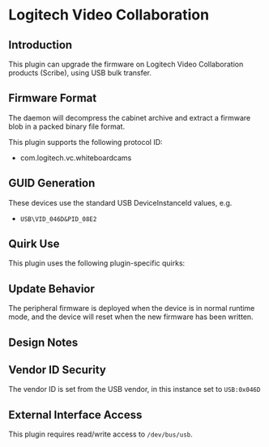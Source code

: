 # Logitech Video Collaboration

## Introduction

This plugin can upgrade the firmware on Logitech Video Collaboration products (Scribe), using USB bulk transfer.

## Firmware Format

The daemon will decompress the cabinet archive and extract a firmware blob in
a packed binary file format.

This plugin supports the following protocol ID:

* com.logitech.vc.whiteboardcams

## GUID Generation

These devices use the standard USB DeviceInstanceId values, e.g.

* `USB\VID_046D&PID_08E2`

## Quirk Use

This plugin uses the following plugin-specific quirks:

## Update Behavior

The peripheral firmware is deployed when the device is in normal runtime mode,
and the device will reset when the new firmware has been written.

## Design Notes

## Vendor ID Security

The vendor ID is set from the USB vendor, in this instance set to `USB:0x046D`

## External Interface Access

This plugin requires read/write access to `/dev/bus/usb`.
